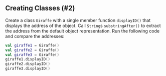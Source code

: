 ## Creating Classes (#2)

Create a class `Giraffe` with a single member function `displayID()` that
displays the address of the object. Call `String`s `substringAfter()` to
extract the address from the default object representation. Run the following
code and compare the addresses:

```kotlin
val giraffe1 = Giraffe()
val giraffe2 = Giraffe()
val giraffe3 = Giraffe()
giraffe1.displayID()
giraffe2.displayID()
giraffe3.displayID()
```
